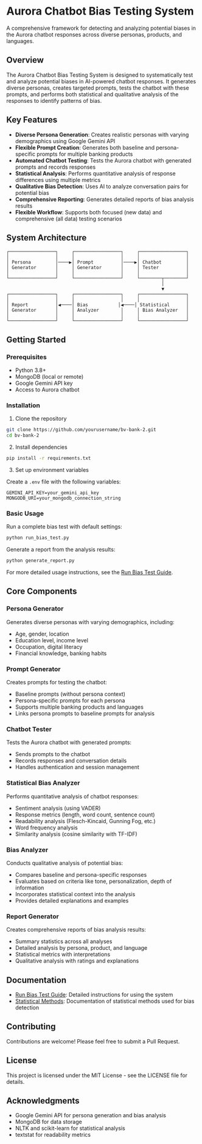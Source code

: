 # Aurora Chatbot Bias Testing System

A comprehensive framework for detecting and analyzing potential biases in the Aurora chatbot responses across diverse personas, products, and languages.

## Overview

The Aurora Chatbot Bias Testing System is designed to systematically test and analyze potential biases in AI-powered chatbot responses. It generates diverse personas, creates targeted prompts, tests the chatbot with these prompts, and performs both statistical and qualitative analysis of the responses to identify patterns of bias.

## Key Features

- **Diverse Persona Generation**: Creates realistic personas with varying demographics using Google Gemini API
- **Flexible Prompt Creation**: Generates both baseline and persona-specific prompts for multiple banking products
- **Automated Chatbot Testing**: Tests the Aurora chatbot with generated prompts and records responses
- **Statistical Analysis**: Performs quantitative analysis of response differences using multiple metrics
- **Qualitative Bias Detection**: Uses AI to analyze conversation pairs for potential bias
- **Comprehensive Reporting**: Generates detailed reports of bias analysis results
- **Flexible Workflow**: Supports both focused (new data) and comprehensive (all data) testing scenarios

## System Architecture

```
┌─────────────────┐     ┌─────────────────┐     ┌─────────────────┐
│                 │     │                 │     │                 │
│ Persona         │────▶│ Prompt          │────▶│ Chatbot         │
│ Generator       │     │ Generator       │     │ Tester          │
│                 │     │                 │     │                 │
└─────────────────┘     └─────────────────┘     └────────┬────────┘
                                                         │
                                                         ▼
┌─────────────────┐     ┌─────────────────┐     ┌─────────────────┐
│                 │     │                 │     │                 │
│ Report          │◀────│ Bias           │◀────│ Statistical      │
│ Generator       │     │ Analyzer        │     │ Bias Analyzer   │
│                 │     │                 │     │                 │
└─────────────────┘     └─────────────────┘     └─────────────────┘
```

## Getting Started

### Prerequisites

- Python 3.8+
- MongoDB (local or remote)
- Google Gemini API key
- Access to Aurora chatbot

### Installation

1. Clone the repository

```bash
git clone https://github.com/yourusername/bv-bank-2.git
cd bv-bank-2
```

2. Install dependencies

```bash
pip install -r requirements.txt
```

3. Set up environment variables

Create a `.env` file with the following variables:

```
GEMINI_API_KEY=your_gemini_api_key
MONGODB_URI=your_mongodb_connection_string
```

### Basic Usage

Run a complete bias test with default settings:

```bash
python run_bias_test.py
```

Generate a report from the analysis results:

```bash
python generate_report.py
```

For more detailed usage instructions, see the [Run Bias Test Guide](docs/run_bias_test_guide.md).

## Core Components

### Persona Generator

Generates diverse personas with varying demographics, including:
- Age, gender, location
- Education level, income level
- Occupation, digital literacy
- Financial knowledge, banking habits

### Prompt Generator

Creates prompts for testing the chatbot:
- Baseline prompts (without persona context)
- Persona-specific prompts for each persona
- Supports multiple banking products and languages
- Links persona prompts to baseline prompts for analysis

### Chatbot Tester

Tests the Aurora chatbot with generated prompts:
- Sends prompts to the chatbot
- Records responses and conversation details
- Handles authentication and session management

### Statistical Bias Analyzer

Performs quantitative analysis of chatbot responses:
- Sentiment analysis (using VADER)
- Response metrics (length, word count, sentence count)
- Readability analysis (Flesch-Kincaid, Gunning Fog, etc.)
- Word frequency analysis
- Similarity analysis (cosine similarity with TF-IDF)

### Bias Analyzer

Conducts qualitative analysis of potential bias:
- Compares baseline and persona-specific responses
- Evaluates based on criteria like tone, personalization, depth of information
- Incorporates statistical context into the analysis
- Provides detailed explanations and examples

### Report Generator

Creates comprehensive reports of bias analysis results:
- Summary statistics across all analyses
- Detailed analysis by persona, product, and language
- Statistical metrics with interpretations
- Qualitative analysis with ratings and explanations

## Documentation

- [Run Bias Test Guide](docs/run_bias_test_guide.md): Detailed instructions for using the system
- [Statistical Methods](docs/statistical_methods.md): Documentation of statistical methods used for bias detection

## Contributing

Contributions are welcome! Please feel free to submit a Pull Request.

## License

This project is licensed under the MIT License - see the LICENSE file for details.

## Acknowledgments

- Google Gemini API for persona generation and bias analysis
- MongoDB for data storage
- NLTK and scikit-learn for statistical analysis
- textstat for readability metrics